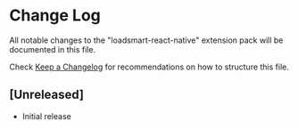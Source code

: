 # Change Log

All notable changes to the "loadsmart-react-native" extension pack will be documented in this file.

Check [Keep a Changelog](http://keepachangelog.com/) for recommendations on how to structure this file.

## [Unreleased]

- Initial release

